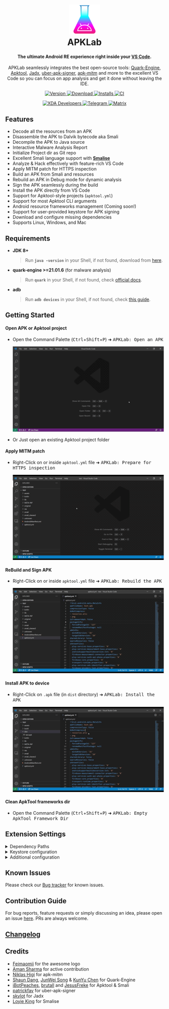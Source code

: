 <h1 align="center">
  <a href="https://apklab.surendrajat.xyz">
    <img src="https://raw.githubusercontent.com/APKLab/apklab/master/assets/icon.png" alt="APKLab" height="96px" width="100px">
  </a>
  <br>
  APKLab
</h1>

<h4 align="center">
The ultimate Android RE experience right inside your <a href="https://code.visualstudio.com/">VS Code</a>.
</h4>

<p align="center">
APKLab seamlessly integrates the best open-source tools: <a href='https://github.com/quark-engine/quark-engine'>Quark-Engine</a>, <a href="https://github.com/ibotpeaches/apktool/">Apktool</a>, <a href="https://github.com/skylot/jadx">Jadx</a>, <a href="https://github.com/patrickfav/uber-apk-signer">uber-apk-signer</a>, <a href="https://github.com/shroudedcode/apk-mitm/">apk-mitm</a> and more to the excellent VS Code so you can focus on app analysis and get it done without leaving the IDE.
</p>

<p align="center">
    <a href="https://github.com/APKLab/APKLab">
        <img alt="Version" src="https://img.shields.io/github/v/tag/APKLab/APKLab?label=latest&color=f0f0e0&labelColor=404752">
    </a>
    <a href="https://open-vsx.org/extension/Surendrajat/apklab">
        <img alt="Download" src="https://img.shields.io/static/v1?label=get%20from&message=open-vsx&color=629&labelColor=404752">
    </a>
    <a href="https://marketplace.visualstudio.com/items?itemName=Surendrajat.apklab">
        <img alt="Installs" src="https://img.shields.io/visual-studio-marketplace/i/surendrajat.apklab?logo=visual-studio-code&logoColor=blue&labelColor=404752&color=blue">
    </a>
    <a href="https://github.com/APKLab/APKLab/actions?query=workflow%3A%22CI%22">
        <img alt="CI" src="https://github.com/APKLab/APKLab/workflows/CI/badge.svg?branch=master&event=push">
    </a>
</p>
<p align="center">
    <a href="https://forum.xda-developers.com/t/4109409/">
        <img alt="XDA Developers" src="https://img.shields.io/badge/XDA%20Forums-ffb?logo=xda-developers">
    </a>
    <a href="https://t.me/apklab_re">
        <img alt="Telegram" src="https://img.shields.io/badge/telegram-eff?logo=telegram">
    </a>
    <a href="https://matrix.to/#/#apklab:matrix.org">
        <img alt="Matrix" src="https://img.shields.io/badge/matrix-f5faef?logo=matrix&logoColor=black">
    </a>
</p>

## Features

- Decode all the resources from an APK
- Disassemble the APK to Dalvik bytecode aka Smali
- Decompile the APK to Java source
- Interactive Malware Analysis Report
- Initialize Project dir as Git repo
- Excellent Smali language support with [**Smalise**](https://github.com/LoyieKing/Smalise)
- Analyze & Hack effectively with feature-rich VS Code
- Apply MITM patch for HTTPS inspection
- Build an APK from Smali and resources
- Rebuild an APK in Debug mode for dynamic analysis
- Sign the APK seamlessly during the build
- Install the APK directly from VS Code
- Support for Apktool-style projects (`apktool.yml`)
- Support for most Apktool CLI arguments
- Android resource frameworks management (Coming soon!)
- Support for user-provided keystore for APK signing
- Download and configure missing dependencies
- Supports Linux, Windows, and Mac

## Requirements

- **JDK 8+**

  > Run **`java -version`** in your Shell, if not found, download from [here](https://adoptopenjdk.net/).

- **quark-engine >=21.01.6** (for malware analysis)

  > Run **`quark`** in your Shell, if not found, check [official docs](https://github.com/quark-engine/quark-engine).

- **adb**
  > Run **`adb devices`** in your Shell, if not found, check [this guide](https://www.xda-developers.com/install-adb-windows-macos-linux/).

## Getting Started

#### Open APK or Apktool project

- Open the Command Palette (<kbd>Ctrl</kbd>+<kbd>Shift</kbd>+<kbd>P</kbd>) ➜ <kbd>APKLab: Open an APK</kbd>

  ![decode.gif](https://github.com/APKLab/APKLab/raw/master/assets/decode.gif)

- Or Just open an existing Apktool project folder

#### Apply MITM patch

- Right-Click on or inside `apktool.yml` file ➜ <kbd>APKLab: Prepare for HTTPS inspection</kbd>

  ![mitm.gif](https://github.com/APKLab/APKLab/raw/master/assets/mitm.gif)

#### ReBuild and Sign APK

- Right-Click on or inside `apktool.yml` file ➜ <kbd>APKLab: Rebuild the APK</kbd>

  ![rebuild.gif](https://github.com/APKLab/APKLab/raw/master/assets/rebuild.gif)

#### Install APK to device

- Right-Click on `.apk` file (in `dist` directory) ➜ <kbd>APKLab: Install the APK</kbd>

  ![install.gif](https://github.com/APKLab/APKLab/raw/master/assets/install.gif)

#### Clean ApkTool frameworks dir

- Open the Command Palette (<kbd>Ctrl</kbd>+<kbd>Shift</kbd>+<kbd>P</kbd>) ➜ <kbd>APKLab: Empty ApkTool Framework Dir</kbd>

## Extension Settings

<details>
  <summary>Dependency Paths</summary>

- **`apklab.apktoolPath`**: Full Path of `apktool.jar`. If you want to use a different version of it, change it like:

  `"apklab.apktoolPath": "/home/oozer/downloads/apktool_2.4.1.jar"`

- **`apklab.apkSignerPath`**: Full Path of `uber-apk-signer.jar`. If you want to use a different version of it, change it like:

  `"apklab.apkSignerPath": "/home/oozer/downloads/uber-apk-signer-1.1.0.jar"`

- **`apklab.jadxDirPath`**: Full Path of `jadx-x.y.z` dir. If you want to use a different version of it, change it like:

  `"apklab.jadxDirPath": "/home/oozer/downloads/jadx-1.1.0"`

</details>
<details>
  <summary>Keystore configuration</summary>

- **`apklab.keystorePath`**: Put the absolute path of your **Java keystore**(`.jks` or `.keystore`) file here.

  `"apklab.keystorePath": "/home/oozer/downloads/debug.keystore"`

- **`apklab.keystorePassword`**: Put the **password** of your keystore here.

- **`apklab.keyAlias`**: Put the **alias** of the used key in the keystore here.

- **`apklab.keyPassword`**: Put the **password** of the used key in the keystore here.

</details>

<details>
  <summary>Additional configuration</summary>

- **`apklab.initProjectDirAsGit`**: Initialize project output directory as **Git** repository.

</details>

## Known Issues

Please check our [Bug tracker](https://github.com/APKLab/APKLab/issues) for known issues.

## Contribution Guide

For bug reports, feature requests or simply discussing an idea, please open an issue [here](https://github.com/APKLab/APKLab/issues). PRs are always welcome.

## [Changelog](https://github.com/APKLab/APKLab/blob/master/CHANGELOG.md)

## Credits

- [Feimaomii](https://github.com/Feimaomii) for the awesome logo
- [Aman Sharma](https://github.com/amsharma44) for active contribution
- [Niklas Higi](https://github.com/shroudedcode) for apk-mitm
- [Shaun Dang](https://github.com/pulorsok), [JunWei Song](https://github.com/krnick) & [KunYu Chen](https://github.com/18z) for Quark-Engine
- [iBotPeaches](https://github.com/iBotPeaches), [brutall](https://github.com/brutall) and [JesusFreke](https://github.com/JesusFreke) for Apktool & Smali
- [patrickfav](https://github.com/patrickfav) for uber-apk-signer
- [skylot](https://github.com/skylot) for Jadx
- [Loyie King](https://github.com/LoyieKing) for Smalise
